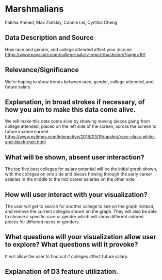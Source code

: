 # Marshmalians
Fabiha Ahmed, Max Zlotskiy, Connie Lei, Cynthia Cheng

## Data Description and Source
How race and gender, and college attended affect your income. https://www.payscale.com/college-salary-report/bachelors?page=101

## Relevance/Significance
We're hoping to show trends between race, gender, college attended, and future salary

## Explanation, in broad strokes if necessary, of how you aim to make this data come alive.
We will make this data come alive by showing moving pieces going from college attended, placed on the left side of the screen, across the screen to future income earned. 
https://www.nytimes.com/interactive/2018/03/19/upshot/race-class-white-and-black-men.html

## What will be shown, absent user interaction?
The top five best colleges for salary potential will be the initial graph shown, with the colleges on one side and pieces flowing through the early career salaries in the middle to the mid career salaries on the other side.

## How will user interact with your visualization?
The user will get to search for another college to see on the graph instead, and remove the current colleges shown on the graph. They will also be able to choose a specific race or gender which will show different colored pieces for different races or genders.

## What questions will your visualization allow user to explore? What questions will it provoke?
It will allow the user to find out if colleges affect future salary.

## Explanation of D3 feature utilization.
